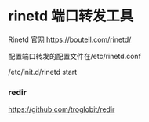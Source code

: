 # rinetd 端口转发工具

Rinetd 官网 https://boutell.com/rinetd/


配置端口转发的配置文件在/etc/rinetd.conf


/etc/init.d/rinetd start



### redir

https://github.com/troglobit/redir


